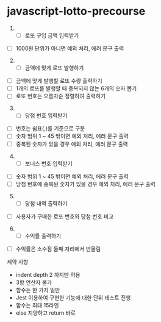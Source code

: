 # javascript-lotto-precourse

1. - [ ] 로또 구입 금액 입력받기

- [ ] 1000원 단위가 아니면 예외 처리, 에러 문구 출력

2. - [ ] 금액에 맞게 로또 발행하기

- [ ] 금액에 맞게 발행할 로또 수량 출력하기
- [ ] 1개의 로또를 발행할 때 중복되지 않는 6개의 숫자 뽑기
- [ ] 로또 번호는 오름차순 정렬하여 출력하기

3. - [ ] 당첨 번호 입력받기

- [ ] 번호는 쉼표(,)를 기준으로 구분
- [ ] 숫자 범위 1 ~ 45 밖이면 예외 처리, 에러 문구 출력
- [ ] 중복된 숫자가 있을 경우 예외 처리, 에러 문구 출력

4. - [ ] 보너스 번호 입력받기

- [ ] 숫자 범위 1 ~ 45 밖이면 예외 처리, 에러 문구 출력
- [ ] 당첨 번호에 중복된 숫자가 있을 경우 예외 처리, 에러 문구 출력

5. - [ ] 당첨 내역 출력하기

- [ ] 사용자가 구매한 로또 번호와 당첨 번호 비교

6. - [ ] 수익률 출력하기

- [ ] 수익률은 소수점 둘째 자리에서 반올림

제약 사항

- indent depth 2 까지만 허용
- 3항 연산자 불가
- 함수는 한 가지 일만
- Jest 이용하여 구현한 기능에 대한 단위 테스트 진행
- 함수는 최대 15라인
- else 지양하고 return 바로
